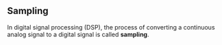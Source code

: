 ## Sampling

In digital signal processing (DSP), the process of converting a continuous analog signal to a digital signal is called **sampling**. 
